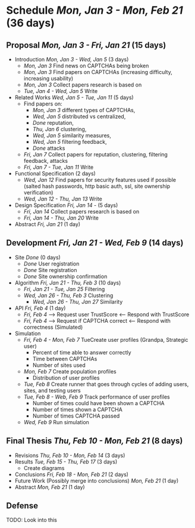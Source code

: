 # Schedule _Mon, Jan 3 - Mon, Feb 21_ (36 days)

## Proposal _Mon, Jan 3 - Fri, Jan 21_ (15 days)

* Introduction _Mon, Jan 3 - Wed, Jan 5_ (3 days)
    * _Mon, Jan 3_ Find news on CAPTCHAs being broken
    * _Mon, Jan 3_ Find papers on CAPTCHAs (increasing difficulty, increasing usability)
    * _Mon, Jan 3_ Collect papers research is based on
    * _Tue, Jan 4 - Wed, Jan 5_ Write
* Related Works _Wed, Jan 5 - Tue, Jan 11_ (5 days)
    * Find papers on:
        * _Mon, Jan 3_ different types of CAPTCHAs,
        * _Wed, Jan 5_ distributed vs centralized,
        * _Done_ reputation,
        * _Thu, Jan 6_ clustering,
        * _Wed, Jan 5_ similarity measures,
        * _Wed, Jan 5_ filtering feedback,
        * _Done_ attacks
    * _Fri, Jan 7_ Collect papers for reputation, clustering, filtering feedback, attacks
    * _Fri, Jan 7 - Tue, Jan 11_ Write
* Functional Specification  (2 days)
    * _Wed, Jan 12_ Find papers for security features used if possible (salted hash passwords, http basic auth, ssl, site ownership verification)
    * _Wed, Jan 12 - Thu, Jan 13_ Write
* Design Specification _Fri, Jan 14 -_ (5 days)
    * _Fri, Jan 14_ Collect papers research is based on
    * _Fri, Jan 14 - Thu, Jan 20_ Write
* Abstract _Fri, Jan 21_ (1 day)

## Development _Fri, Jan 21 - Wed, Feb 9_ (14 days)

* Site _Done_ (0 days)
    * _Done_ User registration
    * _Done_ Site registration
    * _Done_ Site ownership confirmation
* Algorithm _Fri, Jan 21 - Thu, Feb 3_ (10 days)
    * _Fri, Jan 21 - Tue, Jan 25_ Filtering
    * _Wed, Jan 26 - Thu, Feb 3_ Clustering
        * _Wed, Jan 26 - Thu, Jan 27_ Similarity
* API _Fri, Feb 4_ (1 day)
    * _Fri, Feb 4_ --> Request user TrustScore    <-- Respond with TrustScore
    * _Fri, Feb 4_ --> Request if CAPTCHA correct <-- Respond with correctness (Simulated)
* Simulation
    * _Fri, Feb 4 - Mon, Feb 7_ TueCreate user profiles (Grandpa, Strategic user)
        * Percent of time able to answer correctly
        * Time between CAPTCHAs
        * Number of sites used
    * _Mon, Feb 7_ Create population profiles
        * Distribution of user profiles
    * _Tue, Feb 8_ Create runner that goes through cycles of adding users, sites, and testing users
    * _Tue, Feb 8 - Web, Feb 9_ Track performance of user profiles
        * Number of times could have been shown a CAPTCHA
        * Number of times shown a CAPTCHA
        * Number of times CAPTCHA passed
    * _Wed, Feb 9_ Run simulation

## Final Thesis _Thu, Feb 10 - Mon, Feb 21_ (8 days)

* Revisions _Thu, Feb 10 - Mon, Feb 14_ (3 days)
* Results _Tue, Feb 15 - Thu, Feb 17_ (3 days)
    * Create diagrams
* Conclusions _Fri, Feb 18 - Mon, Feb 21_ (2 days)
* Future Work (Possibly merge into conclusions) _Mon, Feb 21_ (1 day)
* Abstract _Mon, Feb 21_ (1 day)

## Defense
TODO: Look into this